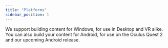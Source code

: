 ```yaml
---
title: "Platforms"
sidebar_position: 1
---
```

We support building content for Windows, for use in Desktop and VR alike. You can also build your content for Android, for use on the Oculus Quest 2 and our upcoming Android release.